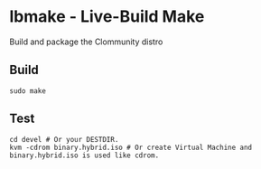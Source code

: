 # lbmake - Live-Build Make

Build and package the Clommunity distro

## Build 

	sudo make

## Test

	cd devel # Or your DESTDIR.
	kvm -cdrom binary.hybrid.iso # Or create Virtual Machine and binary.hybrid.iso is used like cdrom.

